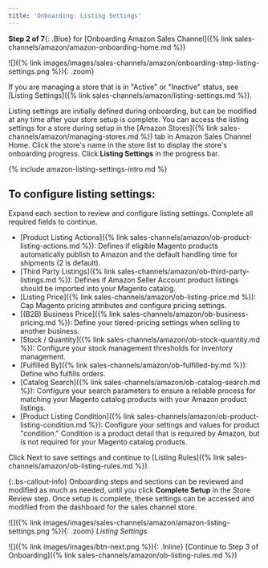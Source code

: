 ```yaml
---
title: 'Onboarding: Listing Settings' 
---
```



**Step 2 of 7**{: .Blue} for [Onboarding Amazon Sales Channel]({% link sales-channels/amazon/amazon-onboarding-home.md %})

![]({% link images/images/sales-channels/amazon/onboarding-step-listing-settings.png %}){: .zoom}

If you are managing a store that is in "Active" or "Inactive" status, see [Listing Settings]({% link sales-channels/amazon/listing-settings.md %}).

Listing settings are initially defined during onboarding, but can be modified at any time after your store setup is complete. You can access the listing settings for a store during setup in the [Amazon Stores]({% link sales-channels/amazon/managing-stores.md %}) tab in Amazon Sales Channel Home. Click the store's name in the store list to display the store's onboarding progress. Click **Listing Settings** in the progress bar.

{% include amazon-listing-settings-intro.md %}

## To configure listing settings:

Expand each section to review and configure listing settings. Complete all required fields to continue.

- [Product Listing Actions]({% link sales-channels/amazon/ob-product-listing-actions.md %}): Defines if eligible Magento products automatically publish to Amazon and the default handling time for shipments (2 is default).
- [Third Party Listings]({% link sales-channels/amazon/ob-third-party-listings.md %}): Defines if Amazon Seller Account product listings should be imported into your Magento catalog.
- [Listing Price]({% link sales-channels/amazon/ob-listing-price.md %}): Cap Magento pricing attributes and configure pricing settings.
- [(B2B) Business Price]({% link sales-channels/amazon/ob-business-pricing.md %}): Define your tiered-pricing settings when selling to another business.
- [Stock / Quantity]({% link sales-channels/amazon/ob-stock-quantity.md %}): Configure your stock management thresholds for inventory management.
- [Fulfilled By]({% link sales-channels/amazon/ob-fulfilled-by.md %}): Define who fulfills orders.
- [Catalog Search]({% link sales-channels/amazon/ob-catalog-search.md %}): Configure your search parameters to ensure a reliable process for matching your Magento catalog products with your Amazon product listings.
- [Product Listing Condition]({% link sales-channels/amazon/ob-product-listing-condition.md %}): Configure your settings and values for product "condition." Condition is a product detail that is required by Amazon, but is not required for your Magento catalog products.

Click <span class="btn">Next</span> to save settings and continue to [Listing Rules]({% link sales-channels/amazon/ob-listing-rules.md %}).

{:.bs-callout-info}
Onboarding steps and sections can be reviewed and modified as much as needed, until you click **Complete Setup** in the Store Review step. Once setup is complete, these settings can be accessed and modified from the dashboard for the sales channel store.

![]({% link images/images/sales-channels/amazon/amazon-listing-settings.png %}){: .zoom}
_Listing Settings_

![]({% link images/images/btn-next.png %}){: .Inline} [Continue to Step 3 of Onboarding]({% link sales-channels/amazon/ob-listing-rules.md %})
